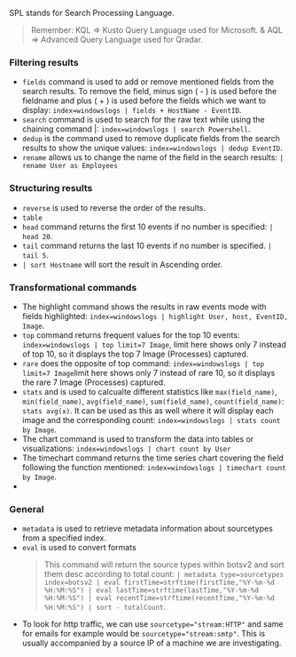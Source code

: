 SPL stands for Search Processing Language. 

> Remember: KQL => Kusto Query Language used for Microsoft. & AQL => Advanced Query Language used for Qradar.

### Filtering results
- `fields` command is used to add or remove mentioned fields from the search results. To remove the field, minus sign ( - ) is used before the fieldname and plus ( + ) is used before the fields which we want to display: `index=windowslogs | fields + HostName - EventID`.
- `search` command is used to search for the raw text while using the chaining command |: `index=windowslogs | search Powershell`.
- `dedup` is the command used to remove duplicate fields from the search results to show the unique values: `index=windowslogs | dedup EventID`.
- `rename` allows us to change the name of the field in the search results: `| rename User as Employees`

### Structuring results
- `reverse` is used to reverse the order of the results.
- `table`
- `head` command returns the first 10 events if no number is specified: `| head 20`.
- `tail` command returns the last 10 events if no number is specified. `| tail 5`.
- `| sort Hostname` will sort the result in Ascending order.

### Transformational commands
- The highlight command shows the results in raw events mode with fields highlighted: `index=windowslogs | highlight User, host, EventID, Image`.
- `top` command returns frequent values for the top 10 events: `index=windowslogs | top limit=7 Image`, limit here shows only 7 instead of top 10, so it displays the top 7 Image (Processes) captured.
- `rare` does the opposite of top command: `index=windowslogs | top limit=7 Image`limit here shows only 7 instead of rare 10, so it displays the rare 7 Image (Processes) captured.
- `stats` and is used to calcualte different statistics like `max(field_name)`, `min(field_name)`, `avg(field_name)`, `sum(field_name)`, `count(field_name)`: `stats avg(x)`. It can be used as this as well where it will display each image and the corresponding count: `index=windowslogs | stats count by Image`.
- The chart command is used to transform the data into tables or visualizations: `index=windowslogs | chart count by User`
- The timechart command returns the time series chart covering the field following the function mentioned: `index=windowslogs | timechart count by Image`.
- 

### General
- `metadata` is used to retrieve metadata information about sourcetypes from a specified index.
- `eval` is used to convert formats
  > This command will return the source types within botsv2 and sort them desc according to total count: `| metadata type=sourcetypes index=botsv2 | eval firstTime=strftime(firstTime,"%Y-%m-%d %H:%M:%S") | eval lastTime=strftime(lastTime,"%Y-%m-%d %H:%M:%S") | eval recentTime=strftime(recentTime,"%Y-%m-%d %H:%M:%S") | sort - totalCount`.
- To look for http traffic, we can use `sourcetype="stream:HTTP"` and same for emails for example would be `sourcetype="stream:smtp"`. This is usually accompanied by a source IP of a machine we are investigating.
